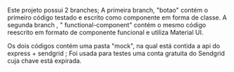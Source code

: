 Este projeto possui 2 branches; A primeira branch, "botao" contém o primeiro código testado e escrito como componente em forma de classe. A segunda branch , " functional-component" contém o mesmo código reescrito em formato de componente funcional e utiliza Material UI. 

Os dois códigos contém uma pasta "mock", na qual está contida a api do express + sendgrid ; Foi usada para testes uma conta gratuita do Sendgrid cuja chave está expirada. 


